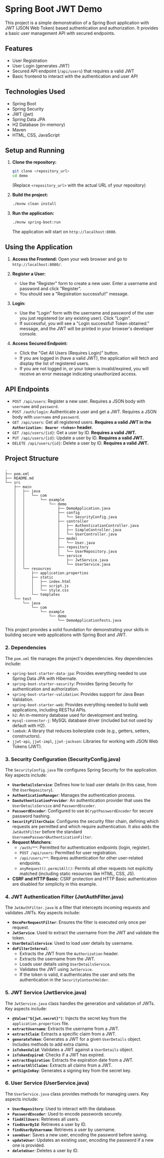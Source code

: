 # Spring Boot JWT Demo

This project is a simple demonstration of a Spring Boot application with JWT (JSON Web Token) based authentication and authorization. It provides a basic user management API with secured endpoints.

## Features

*   User Registration
*   User Login (generates JWT)
*   Secured API endpoint (`/api/users`) that requires a valid JWT
*   Basic frontend to interact with the authentication and user API

## Technologies Used

*   Spring Boot
*   Spring Security
*   JWT (jjwt)
*   Spring Data JPA
*   H2 Database (in-memory)
*   Maven
*   HTML, CSS, JavaScript

## Setup and Running

1.  **Clone the repository:**
    ```bash
    git clone <repository_url>
    cd demo
    ```
    (Replace `<repository_url>` with the actual URL of your repository)

2.  **Build the project:**
    ```bash
    ./mvnw clean install
    ```

3.  **Run the application:**
    ```bash
    ./mvnw spring-boot:run
    ```
    The application will start on `http://localhost:8080`.

## Using the Application

1.  **Access the Frontend:** Open your web browser and go to `http://localhost:8080/`.

2.  **Register a User:**
    *   Use the "Register" form to create a new user. Enter a username and password and click "Register".
    *   You should see a "Registration successful!" message.

3.  **Login:**
    *   Use the "Login" form with the username and password of the user you just registered (or any existing user). Click "Login".
    *   If successful, you will see a "Login successful! Token obtained." message, and the JWT will be printed in your browser's developer console.

4.  **Access Secured Endpoint:**
    *   Click the "Get All Users (Requires Login)" button.
    *   If you are logged in (have a valid JWT), the application will fetch and display the list of registered users.
    *   If you are not logged in, or your token is invalid/expired, you will receive an error message indicating unauthorized access.

## API Endpoints

*   `POST /api/users`: Register a new user. Requires a JSON body with `username` and `password`.
*   `POST /auth/login`: Authenticate a user and get a JWT. Requires a JSON body with `username` and `password`.
*   `GET /api/users`: Get all registered users. **Requires a valid JWT in the `Authorization: Bearer <token>` header.**
*   `GET /api/users/{id}`: Get a user by ID. **Requires a valid JWT.**
*   `PUT /api/users/{id}`: Update a user by ID. **Requires a valid JWT.**
*   `DELETE /api/users/{id}`: Delete a user by ID. **Requires a valid JWT.**

## Project Structure

```
.
├── pom.xml
├── README.md
└── src
    ├── main
    │   ├── java
    │   │   └── com
    │   │       └── example
    │   │           └── demo
    │   │               ├── DemoApplication.java
    │   │               ├── config
    │   │               │   └── SecurityConfig.java
    │   │               ├── controller
    │   │               │   ├── AuthenticationController.java
    │   │               │   ├── SimpleController.java
    │   │               │   └── UserController.java
    │   │               ├── model
    │   │               │   └── User.java
    │   │               ├── repository
    │   │               │   └── UserRepository.java
    │   │               └── service
    │   │                   ├── JwtService.java
    │   │                   └── UserService.java
    │   └── resources
    │       ├── application.properties
    │       ├── static
    │       │   ├── index.html
    │       │   ├── script.js
    │       │   └── style.css
    │       └── templates
    └── test
        └── java
            └── com
                └── example
                    └── demo
                        └── DemoApplicationTests.java
```

This project provides a solid foundation for demonstrating your skills in building secure web applications with Spring Boot and JWT.

### 2. Dependencies 

The `pom.xml` file manages the project's dependencies. Key dependencies include:

*   `spring-boot-starter-data-jpa`: Provides everything needed to use Spring Data JPA with Hibernate.
*   `spring-boot-starter-security`: Provides Spring Security for authentication and authorization.
*   `spring-boot-starter-validation`: Provides support for Java Bean Validation.
*   `spring-boot-starter-web`: Provides everything needed to build web applications, including RESTful APIs.
*   `h2`: An in-memory database used for development and testing.
*   `mysql-connector-j`: MySQL database driver (included but not used by default with H2).
*   `lombok`: A library that reduces boilerplate code (e.g., getters, setters, constructors).
*   `jjwt-api`, `jjwt-impl`, `jjwt-jackson`: Libraries for working with JSON Web Tokens (JWT).

### 3. Security Configuration (SecurityConfig.java)

The `SecurityConfig.java` file configures Spring Security for the application. Key aspects include:

*   **`UserDetailsService`**: Defines how to load user details (in this case, from the `UserRepository`).
*   **`AuthenticationManager`**: Manages the authentication process.
*   **`DaoAuthenticationProvider`**: An authentication provider that uses the `UserDetailsService` and `PasswordEncoder`.
*   **`PasswordEncoder`**: Configured to use `BCryptPasswordEncoder` for secure password hashing.
*   **`SecurityFilterChain`**: Configures the security filter chain, defining which requests are permitted and which require authentication. It also adds the `JwtAuthFilter` before the standard `UsernamePasswordAuthenticationFilter`.
*   **Request Matchers**:
    *   `/auth/**`: Permitted for authentication endpoints (login, register).
    *   `POST /api/users`: Permitted for user registration.
    *   `/api/users/**`: Requires authentication for other user-related endpoints.
    *   `anyRequest().permitAll()`: Permits all other requests not explicitly matched (including static resources like HTML, CSS, JS).
*   **CSRF and HTTP Basic**: CSRF protection and HTTP Basic authentication are disabled for simplicity in this example.

### 4. JWT Authentication Filter (JwtAuthFilter.java)

The `JwtAuthFilter.java` is a filter that intercepts incoming requests and validates JWTs. Key aspects include:

*   **`OncePerRequestFilter`**: Ensures the filter is executed only once per request.
*   **`JwtService`**: Used to extract the username from the JWT and validate the token.
*   **`UserDetailsService`**: Used to load user details by username.
*   **`doFilterInternal`**:
    *   Extracts the JWT from the `Authorization` header.
    *   Extracts the username from the JWT.
    *   Loads user details using `UserDetailsService`.
    *   Validates the JWT using `JwtService`.
    *   If the token is valid, it authenticates the user and sets the authentication in the `SecurityContextHolder`.

### 5. JWT Service (JwtService.java)

The `JwtService.java` class handles the generation and validation of JWTs. Key aspects include:

*   **`@Value("${jwt.secret}")`**: Injects the secret key from the `application.properties` file.
*   **`extractUsername`**: Extracts the username from a JWT.
*   **`extractClaim`**: Extracts a specific claim from a JWT.
*   **`generateToken`**: Generates a JWT for a given `UserDetails` object.  Includes methods to add extra claims.
*   **`isTokenValid`**: Validates a JWT against a `UserDetails` object.
*   **`isTokenExpired`**: Checks if a JWT has expired.
*   **`extractExpiration`**: Extracts the expiration date from a JWT.
*   **`extractAllClaims`**: Extracts all claims from a JWT.
*   **`getSignInKey`**: Generates a signing key from the secret key.


### 6. User Service (UserService.java)

The `UserService.java` class provides methods for managing users. Key aspects include:

*   **`UserRepository`**: Used to interact with the database.
*   **`PasswordEncoder`**: Used to encode passwords securely.
*   **`findAllUsers`**: Retrieves all users.
*   **`findUserById`**: Retrieves a user by ID.
*   **`findUserByUsername`**: Retrieves a user by username.
*   **`saveUser`**: Saves a new user, encoding the password before saving.
*   **`updateUser`**: Updates an existing user, encoding the password if a new one is provided.
*   **`deleteUser`**: Deletes a user by ID.

